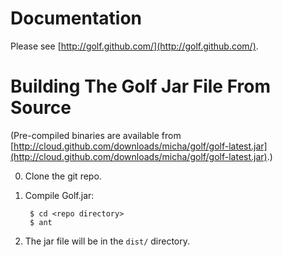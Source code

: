 Documentation
=============

Please see [http://golf.github.com/](http://golf.github.com/).

Building The Golf Jar File From Source
======================================

  (Pre-compiled binaries are available from [http://cloud.github.com/downloads/micha/golf/golf-latest.jar](http://cloud.github.com/downloads/micha/golf/golf-latest.jar).)

0. Clone the git repo.

1. Compile Golf.jar:
        
        $ cd <repo directory>
        $ ant

2. The jar file will be in the `dist/` directory.

